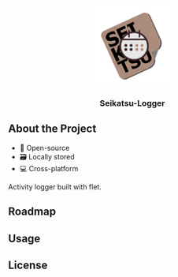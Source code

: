 <div align="center">
  <a href="https://github.com/othneildrew/Best-README-Template">
    <img src="assets/icon.png" alt="Logo" width="160" height="160">
  </a>
  <h3 align="center">Seikatsu-Logger</h3>
</div>

## About the Project
- 📂 Open-source
- 🗃️ Locally stored
- 💻 Cross-platform

Activity logger built with flet.

## Roadmap
## Usage
## License
